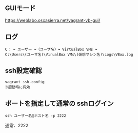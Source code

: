 ## GUIモード
https://weblabo.oscasierra.net/vagrant-vb-gui/


## ログ
```
C： → ユーザー →（ユーザ名）→ VirtualBox VMs → 
C:\Users\(ユーザ名)\VirualBox VMs\(仮想マシン名)\Logs\VBox.log
```

## ssh設定確認
```
vagrant ssh-config
※起動時に有効
```

## ポートを指定して通常の sshログイン
```
ssh ユーザー名@ホスト名 -p 2222
```
通常、2222

